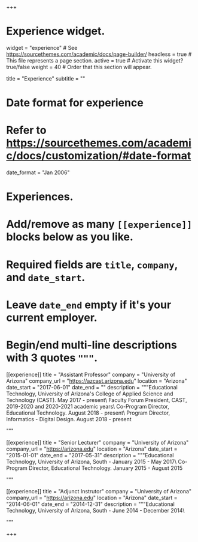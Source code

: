 +++
# Experience widget.
widget = "experience"  # See https://sourcethemes.com/academic/docs/page-builder/
headless = true  # This file represents a page section.
active = true  # Activate this widget? true/false
weight = 40  # Order that this section will appear.

title = "Experience"
subtitle = ""

# Date format for experience
#   Refer to https://sourcethemes.com/academic/docs/customization/#date-format
date_format = "Jan 2006"

# Experiences.
#   Add/remove as many `[[experience]]` blocks below as you like.
#   Required fields are `title`, `company`, and `date_start`.
#   Leave `date_end` empty if it's your current employer.
#   Begin/end multi-line descriptions with 3 quotes `"""`.
[[experience]]
  title = "Assistant Professor"
  company = "University of Arizona"
  company_url = "https://azcast.arizona.edu"
  location = "Arizona"
  date_start = "2017-06-01"
  date_end = ""
  description = """Educational Technology, University of Arizona's College of Applied Science and Technology (CAST). May 2017 - present\\
Faculty Forum President, CAST, 2019-2020 and 2020-2021 academic years\\
Co-Program Director, Educational Technology. August 2018 - present\\
Program Director, Informatics - Digital Design. August 2018 - present

  """

[[experience]]
  title = "Senior Lecturer"
  company = "University of Arizona"
  company_url = "https://arizona.edu"
  location = "Arizona"
  date_start = "2015-01-01"
  date_end = "2017-05-31"
  description = """Educational Technology, University of Arizona, South - January 2015 - May 2017\\
Co-Program Director, Educational Technology. January 2015 - August 2015

  """

[[experience]]
  title = "Adjunct Instrutor"
  company = "University of Arizona"
  company_url = "https://arizona.edu"
  location = "Arizona"
  date_start = "2014-06-01"
  date_end = "2014-12-31"
  description = """Educational Technology, University of Arizona, South - June 2014 - December 2014\\
  
  """

+++
